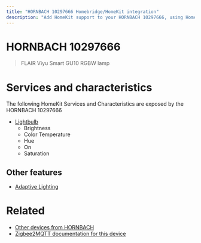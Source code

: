 ```yaml
---
title: "HORNBACH 10297666 Homebridge/HomeKit integration"
description: "Add HomeKit support to your HORNBACH 10297666, using Homebridge, Zigbee2MQTT and homebridge-z2m."
---
```

<!---
This file has been GENERATED using src/docgen/docgen.ts
DO NOT EDIT THIS FILE MANUALLY!
-->
# HORNBACH 10297666
> FLAIR Viyu Smart GU10 RGBW lamp


# Services and characteristics
The following HomeKit Services and Characteristics are exposed by
the HORNBACH 10297666

* [Lightbulb](../../light.md)
  * Brightness
  * Color Temperature
  * Hue
  * On
  * Saturation

## Other features
* [Adaptive Lighting](../../light.md)

# Related
* [Other devices from HORNBACH](../index.md#hornbach)
* [Zigbee2MQTT documentation for this device](https://www.zigbee2mqtt.io/devices/10297666.html)